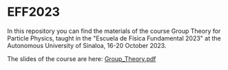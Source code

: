 # EFF2023

In this repository you can find the materials of the course Group Theory for Particle Physics, taught in the "Escuela de Física Fundamental 2023" at the Autonomous University of Sinaloa, 16-20 October 2023.

The slides of the course are here:
[Group_Theory.pdf](https://github.com/Vaquera-Araujo/EFF2023/blob/main/Group_Theory.pdf)

